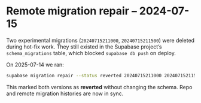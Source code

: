 # Remote migration repair – 2024-07-15

Two experimental migrations (`20240715211000`, `20240715211500`) were deleted
during hot-fix work. They still existed in the Supabase project’s
`schema_migrations` table, which blocked `supabase db push` on deploy.

On 2025-07-14 we ran:

```bash
supabase migration repair --status reverted 20240715211000 20240715211500
```

This marked both versions as **reverted** without changing the schema. Repo and
remote migration histories are now in sync.
